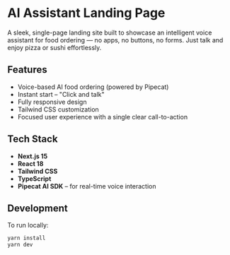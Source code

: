 #  AI Assistant Landing Page

A sleek, single-page landing site built to showcase an intelligent voice assistant for food ordering — no apps, no buttons, no forms. Just talk and enjoy pizza or sushi effortlessly.

##  Features

-  Voice-based AI food ordering (powered by Pipecat)
-  Instant start – "Click and talk"
-  Fully responsive design
-  Tailwind CSS customization
-  Focused user experience with a single clear call-to-action

##  Tech Stack

- **Next.js 15**
- **React 18**
- **Tailwind CSS**
- **TypeScript**
- **Pipecat AI SDK** – for real-time voice interaction

##  Development

To run locally:

```bash
yarn install
yarn dev
```
